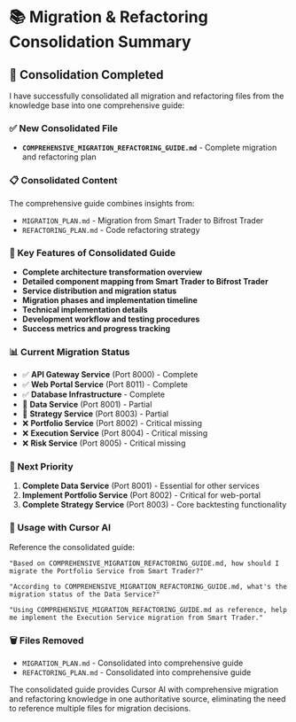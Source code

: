 # 📚 Migration & Refactoring Consolidation Summary

## 🎯 **Consolidation Completed**

I have successfully consolidated all migration and refactoring files from the knowledge base into one comprehensive guide:

### **✅ New Consolidated File**
- **`COMPREHENSIVE_MIGRATION_REFACTORING_GUIDE.md`** - Complete migration and refactoring plan

### **📋 Consolidated Content**
The comprehensive guide combines insights from:
- `MIGRATION_PLAN.md` - Migration from Smart Trader to Bifrost Trader
- `REFACTORING_PLAN.md` - Code refactoring strategy

### **🎯 Key Features of Consolidated Guide**
- **Complete architecture transformation overview**
- **Detailed component mapping from Smart Trader to Bifrost Trader**
- **Service distribution and migration status**
- **Migration phases and implementation timeline**
- **Technical implementation details**
- **Development workflow and testing procedures**
- **Success metrics and progress tracking**

### **📊 Current Migration Status**
- ✅ **API Gateway Service** (Port 8000) - Complete
- ✅ **Web Portal Service** (Port 8011) - Complete
- ✅ **Database Infrastructure** - Complete
- 🔄 **Data Service** (Port 8001) - Partial
- 🔄 **Strategy Service** (Port 8003) - Partial
- ❌ **Portfolio Service** (Port 8002) - Critical missing
- ❌ **Execution Service** (Port 8004) - Critical missing
- ❌ **Risk Service** (Port 8005) - Critical missing

### **🚀 Next Priority**
1. **Complete Data Service** (Port 8001) - Essential for other services
2. **Implement Portfolio Service** (Port 8002) - Critical for web-portal
3. **Complete Strategy Service** (Port 8003) - Core backtesting functionality

### **🎯 Usage with Cursor AI**
Reference the consolidated guide:
```
"Based on COMPREHENSIVE_MIGRATION_REFACTORING_GUIDE.md, how should I migrate the Portfolio Service from Smart Trader?"

"According to COMPREHENSIVE_MIGRATION_REFACTORING_GUIDE.md, what's the migration status of the Data Service?"

"Using COMPREHENSIVE_MIGRATION_REFACTORING_GUIDE.md as reference, help me implement the Execution Service migration from Smart Trader."
```

### **🗑️ Files Removed**
- `MIGRATION_PLAN.md` - Consolidated into comprehensive guide
- `REFACTORING_PLAN.md` - Consolidated into comprehensive guide

The consolidated guide provides Cursor AI with comprehensive migration and refactoring knowledge in one authoritative source, eliminating the need to reference multiple files for migration decisions.
